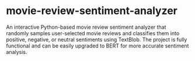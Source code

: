 # movie-review-sentiment-analyzer
An interactive Python-based movie review sentiment analyzer that randomly samples user-selected movie reviews and classifies them into positive, negative, or neutral sentiments using TextBlob. The project is fully functional and can be easily upgraded to BERT for more accurate sentiment analysis.
